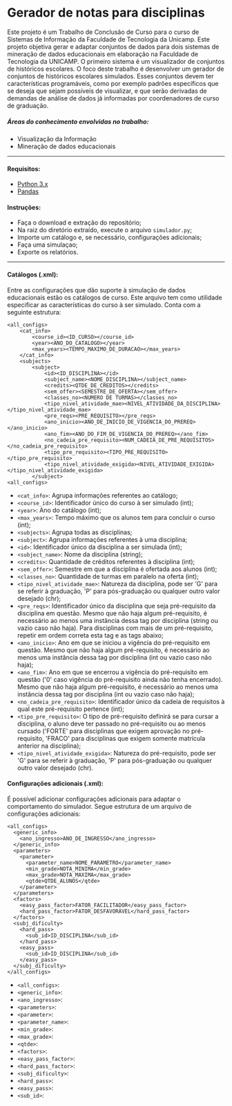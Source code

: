 # Gerador de notas para disciplinas

Este projeto é um Trabalho de Conclusão de Curso para o curso de Sistemas de Informação da Faculdade de Tecnologia da Unicamp. Este projeto objetiva gerar e adaptar conjuntos de dados para dois sistemas de mineração de dados educacionais em elaboração na Faculdade de Tecnologia da UNICAMP. O primeiro sistema é um visualizador de conjuntos de históricos escolares. O foco deste trabalho é desenvolver um gerador de conjuntos de históricos escolares simulados.
Esses conjuntos devem ter características programáveis, como por exemplo padrões específicos que se deseja que sejam possíveis de visualizar, e que serão derivadas de demandas de análise de dados já informadas por coordenadores de curso de graduação.

##### Áreas do conhecimento envolvidas no trabalho:
- Visualização da Informação
- Mineração de dados educacionais
---
#### Requisitos:
- [Python 3.x](https://www.python.org/download/releases/3.0/)
- [Pandas](https://pandas.pydata.org/)
#### Instruções:
- Faça o download e extração do repositório;
- Na raiz do diretório extraído, execute o arquivo `simulador.py`;
- Importe um catálogo e, se necessário, configurações adicionais;
- Faça uma simulaçao;
- Exporte os relatórios.
---
#### Catálogos (.xml):

Entre as configurações que dão suporte à simulação de dados educacionais estão os catálogos de curso. Este arquivo tem como utilidade especificar as características do curso à ser simulado. Conta com a seguinte estrutura:

```
<all_configs>
	<cat_info>
		<course_id><ID_CURSO></course_id>
		<year><ANO_DO_CATALOGO></year>
		<max_years><TEMPO_MAXIMO_DE_DURACAO></max_years>
	</cat_info>
	<subjects>
		<subject>
			<id><ID_DISCIPLINA></id>
			<subject_name><NOME_DISCIPLINA></subject_name>
			<credits><QTDE_DE_CREDITOS></credits>
			<sem_offer><SEMESTRE_DE_OFERTA></sem_offer>
			<classes_no><NUMERO DE TURMAS></classes_no>
			<tipo_nivel_atividade_mae><NIVEL_ATIVIDADE_DA_DISCIPLINA></tipo_nivel_atividade_mae>
			<pre_reqs><PRE_REQUISITO></pre_reqs>
			<ano_inicio><ANO_DE_INICIO_DE_VIGENCIA_DO_PREREQ></ano_inicio>
			<ano_fim><ANO_DO_FIM_DE_VIGENCIA_DO_PREREQ></ano_fim>
			<no_cadeia_pre_requisito><NUM_CADEIA_DE_PRE_REQUISITOS></no_cadeia_pre_requisito>
			<tipo_pre_requisito><TIPO_PRE_REQUISITO></tipo_pre_requisito>
			<tipo_nivel_atividade_exigida><NIVEL_ATIVIDADE_EXIGIDA></tipo_nivel_atividade_exigida>
		</subject>
<all_configs>
```
- `<cat_info>`: Agrupa informações referentes ao catálogo;
- `<course_id>`: Identificador único do curso à ser simulado (int);
- `<year>`: Ano do catálogo (int);
- `<max_years>`: Tempo máximo que os alunos tem para concluir o curso (int);
- `<subjects>`:  Agrupa todas as disciplinas;
- `<subject>`: Agrupa informações referentes à uma disciplina;
- `<id>`: Identificador único da disciplina a ser simulada (int);
- `<subject_name>`: Nome da disciplina (string);
- `<credits>`: Quantidade de créditos referentes à disciplina (int);
- `<sem_offer>`: Semestre em que a disciplina é ofertada aos alunos (int);
- `<classes_no>`: Quantidade de turmas em paralelo na oferta (int);
- `<tipo_nivel_atividade_mae>`: Natureza da disciplina, pode ser 'G' para se referir à graduação, 'P' para pós-graduação ou qualquer outro valor desejado (chr);
- `<pre_reqs>`: Identificador único da disciplina que seja pré-requisito da disciplina em questão. Mesmo que não haja algum pré-requisito, é necessário ao menos uma instância dessa tag por disciplina (string ou vazio caso não haja). Para disciplinas com mais de um pré-requisito, repetir em ordem correta esta tag e as tags abaixo;
- `<ano_inicio>`: Ano em que se iniciou a vigência do pré-requisito em questão. Mesmo que não haja algum pré-requisito, é necessário ao menos uma instância dessa tag por disciplina (int ou vazio caso não haja);
- `<ano_fim>`: Ano em que se encerrou a vigência do pré-requisito em questão ('0' caso vigência do pré-requisito ainda não tenha encerrado). Mesmo que não haja algum pré-requisito, é necessário ao menos uma instância dessa tag por disciplina (int ou vazio caso não haja);
- `<no_cadeia_pre_requisito>`: Identificador único da cadeia de requisitos à qual este pré-requisito pertence (int);
- `<tipo_pre_requisito>`: O tipo de pré-requisito definirá se para cursar a disciplina, o aluno deve ter passado no pré-requisito ou ao menos cursado ('FORTE' para disciplinas que exigem aprovação no pré-requisito, 'FRACO' para disciplinas que exigem somente matrícula anterior na disciplina);
- `<tipo_nivel_atividade_exigida>`: Natureza do pré-requisito, pode ser 'G' para se referir à graduação, 'P' para pós-graduação ou qualquer outro valor desejado (chr).

#### Configurações adicionais (.xml):

É possível adicionar configurações adicionais para adaptar o comportamento do simulador. Segue estrutura de um arquivo de configurações adicionais:

```
<all_configs>
  <generic_info>
    <ano_ingresso>ANO_DE_INGRESSO</ano_ingresso>
  </generic_info>
  <parameters>
    <parameter>
      <parameter_name>NOME_PARAMETRO</parameter_name>
      <min_grade>NOTA_MINIMA</min_grade>
      <max_grade>NOTA_MAXIMA</max_grade>
      <qtde>QTDE_ALUNOS</qtde>
    </parameter>
  </parameters>
  <factors>
    <easy_pass_factor>FATOR_FACILITADOR</easy_pass_factor>
    <hard_pass_factor>FATOR_DESFAVORÁVEL</hard_pass_factor>
  </factors>
  <subj_dificulty>
    <hard_pass>
      <sub_id>ID_DISCIPLINA</sub_id>
    </hard_pass>
    <easy_pass>
      <sub_id>ID_DISCIPLINA</sub_id>
    </easy_pass>
  </subj_dificulty>
</all_configs>
```
- `<all_configs>`:
- `<generic_info>`:
- `<ano_ingresso>`:
- `<parameters>`:
- `<parameter>`:
- `<parameter_name>`:
- `<min_grade>`:
- `<max_grade>`:
- `<qtde>`:
- `<factors>`:
- `<easy_pass_factor>`:
- `<hard_pass_factor>`:
- `<subj_dificulty>`:
- `<hard_pass>`:
- `<easy_pass>`:
- `<sub_id>`:
